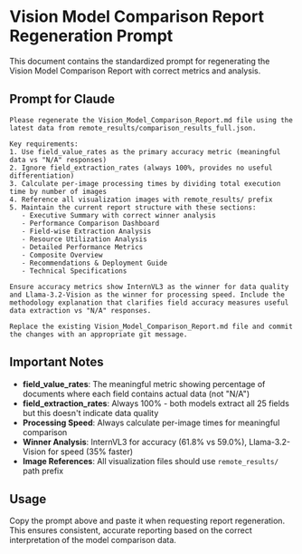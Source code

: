 # Vision Model Comparison Report Regeneration Prompt

This document contains the standardized prompt for regenerating the Vision Model Comparison Report with correct metrics and analysis.

## Prompt for Claude

```
Please regenerate the Vision_Model_Comparison_Report.md file using the latest data from remote_results/comparison_results_full.json. 

Key requirements:
1. Use field_value_rates as the primary accuracy metric (meaningful data vs "N/A" responses)
2. Ignore field_extraction_rates (always 100%, provides no useful differentiation)
3. Calculate per-image processing times by dividing total execution time by number of images
4. Reference all visualization images with remote_results/ prefix
5. Maintain the current report structure with these sections:
   - Executive Summary with correct winner analysis
   - Performance Comparison Dashboard 
   - Field-wise Extraction Analysis
   - Resource Utilization Analysis
   - Detailed Performance Metrics
   - Composite Overview
   - Recommendations & Deployment Guide
   - Technical Specifications

Ensure accuracy metrics show InternVL3 as the winner for data quality and Llama-3.2-Vision as the winner for processing speed. Include the methodology explanation that clarifies field accuracy measures useful data extraction vs "N/A" responses.

Replace the existing Vision_Model_Comparison_Report.md file and commit the changes with an appropriate git message.
```

## Important Notes

- **field_value_rates**: The meaningful metric showing percentage of documents where each field contains actual data (not "N/A")
- **field_extraction_rates**: Always 100% - both models extract all 25 fields but this doesn't indicate data quality
- **Processing Speed**: Always calculate per-image times for meaningful comparison
- **Winner Analysis**: InternVL3 for accuracy (61.8% vs 59.0%), Llama-3.2-Vision for speed (35% faster)
- **Image References**: All visualization files should use `remote_results/` path prefix

## Usage

Copy the prompt above and paste it when requesting report regeneration. This ensures consistent, accurate reporting based on the correct interpretation of the model comparison data.